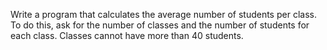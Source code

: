 Write a program that calculates the average number of students per class. To do this, ask for the number of classes and the number of students for each class. Classes cannot have more than 40 students.
